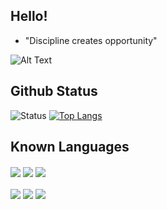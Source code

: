 ## Hello!

- "Discipline creates opportunity"

![Alt Text](https://steamuserimages-a.akamaihd.net/ugc/269473510902583658/C0B9573A452471DEC081EA0066299EAF3D416BBB/?imw=5000&imh=5000&ima=fit&impolicy=Letterbox&imcolor=%23000000&letterbox=false)

## Github Status

![Status](https://github-readme-stats.vercel.app/api?username=renancx&show_icons=true&theme=midnight-purple)
[![Top Langs](https://github-readme-stats.vercel.app/api/top-langs/?username=anuraghazra&layout=compact&theme=midnight-purple)](https://github.com/anuraghazra/github-readme-stats)

## Known Languages

<div style="display: inline_block">
  <img align="center" src="https://img.shields.io/badge/Python-3776AB?style=for-the-badge&logo=python&logoColor=white">
  <img align="center" src="https://img.shields.io/badge/C-00599C?style=for-the-badge&logo=c&logoColor=white">
  <img align="center" src="https://img.shields.io/badge/Java-ED8B00?style=for-the-badge&logo=java&logoColor=white">
  <br><br>
  <img align="center" src="https://img.shields.io/badge/HTML5-E34F26?style=for-the-badge&logo=html5&logoColor=white">
  <img align="center" src="https://img.shields.io/badge/CSS3-1572B6?style=for-the-badge&logo=css3&logoColor=white">
  <img align="center" src="https://img.shields.io/badge/JavaScript-F7DF1E?style=for-the-badge&logo=javascript&logoColor=black">
</div>

